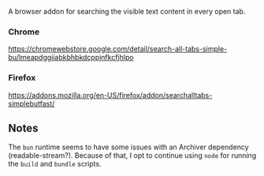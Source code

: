 A browser addon for searching the visible text content in every open tab.

### Chrome

https://chromewebstore.google.com/detail/search-all-tabs-simple-bu/lmeapdggiiabkbhbkdcppjnfkcfjhlpo

### Firefox

https://addons.mozilla.org/en-US/firefox/addon/searchalltabs-simplebutfast/

## Notes

The `bun` runtime seems to have some issues with an Archiver dependency (readable-stream?). Because of that, I opt to continue using `node` for running the `build` and `bundle` scripts.
